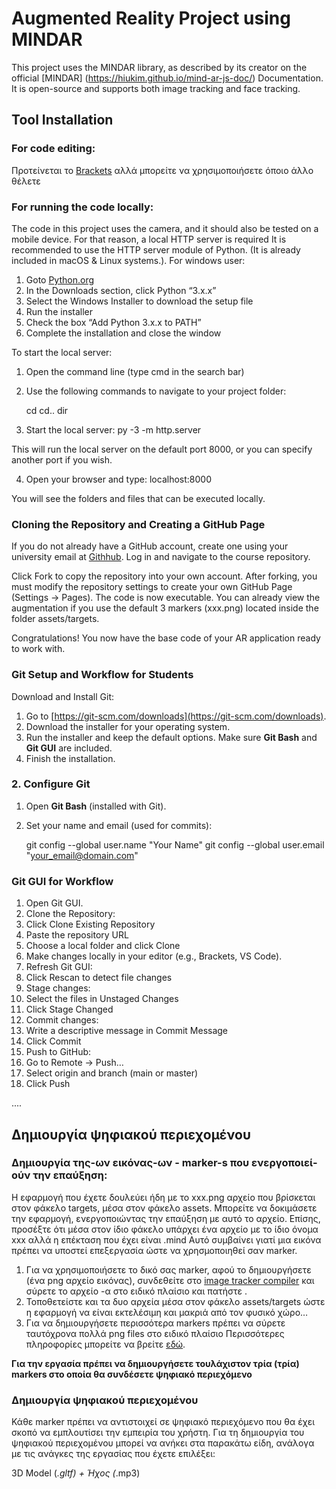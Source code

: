 # Augmented Reality Project using MINDAR
This project uses the MINDAR library, as described by its creator on the official [MINDAR] (https://hiukim.github.io/mind-ar-js-doc/) Documentation. It is open-source and supports both image tracking and face tracking.

## Tool Installation

### For code editing:
Προτείνεται το [Brackets](https://brackets.io/) αλλά μπορείτε να χρησιμοποιήσετε όποιο άλλο θέλετε

### For running the code locally:
The code in this project uses the camera, and it should also be tested on a mobile device. For that reason, a local HTTP server is required It is recommended to use the HTTP server module of Python. (It is already included in macOS & Linux systems.). For windows user:
1. Goto [Python.org](https://www.python.org/downloads/)
2. In the Downloads section, click Python “3.x.x”
3. Select the Windows Installer to download the setup file
4. Run the installer
5. Check the box “Add Python 3.x.x to PATH”
6. Complete the installation and close the window

To start the local server:
1. Open the command line (type cmd in the search bar)
2. Use the following commands to navigate to your project folder:

   cd <folder name>
   cd..
   dir

3. Start the local server:
    py -3 -m http.server

This will run the local server on the default port 8000, or you can specify another port if you wish.

4. Open your browser and type:
   localhost:8000

You will see the folders and files that can be executed locally.

### Cloning the Repository and Creating a GitHub Page
If you do not already have a GitHub account, create one using your university email at [Githhub](Github.com). Log in and navigate to the course repository. 

Click Fork to copy the repository into your own account. After forking, you must modify the repository settings to create your own GitHub Page (Settings → Pages). The code is now executable. You can already view the augmentation if you use the default 3 markers (xxx.png) located inside the folder assets/targets.

Congratulations! You now have the base code of your AR application ready to work with. 

### Git Setup and Workflow for Students

Download and Install Git:

1. Go to [https://git-scm.com/downloads](https://git-scm.com/downloads).  
2. Download the installer for your operating system.  
3. Run the installer and keep the default options. Make sure **Git Bash** and **Git GUI** are included.  
4. Finish the installation.

### 2. Configure Git

1. Open **Git Bash** (installed with Git).  
2. Set your name and email (used for commits):
   
   git config --global user.name "Your Name"
   git config --global user.email "your_email@domain.com"

### Git GUI for Workflow
1. Open Git GUI.
2. Clone the Repository:
3. Click Clone Existing Repository
4. Paste the repository URL
5. Choose a local folder and click Clone
6. Make changes locally in your editor (e.g., Brackets, VS Code).
7. Refresh Git GUI:
8. Click Rescan to detect file changes
9. Stage changes:
10. Select the files in Unstaged Changes
11. Click Stage Changed
12. Commit changes:
13. Write a descriptive message in Commit Message
14. Click Commit
15. Push to GitHub:
16. Go to Remote → Push…
17. Select origin and branch (main or master)
18. Click Push



....    

## Δημιουργία ψηφιακού περιεχομένου
### Δημιουργία της-ων εικόνας-ων - marker-s που ενεργοποιεί-ούν την επαύξηση:
Η εφαρμογή που έχετε δουλεύει ήδη με το  xxx.png αρχείο που βρίσκεται στον φάκελο targets, μέσα στον φάκελο assets. Μπορείτε να δοκιμάσετε την εφαρμογή, ενεργοποιώντας την επαύξηση με αυτό το αρχείο. 
Επίσης, προσέξτε ότι μέσα στον ίδιο φάκελο υπάρχει ένα αρχείο με το ίδιο όνομα xxx αλλά η επέκταση που έχει είναι .mind Αυτό συμβαίνει γιατί μια εικόνα πρέπει να υποστεί επεξεργασία ώστε να χρησμοποιηθεί σαν marker.

1. Για να χρησιμοποιήσετε το δικό σας marker, αφού το δημιουργήσετε (ένα png αρχείο εικόνας), συνδεθείτε στο [image tracker compiler](https://hiukim.github.io/mind-ar-js-doc/tools/compile) και σύρετε το αρχείο -α στο ειδικό πλαίσιο και πατήστε <start>. 
2. Τοποθετείστε και τα δυο αρχεία μέσα στον φάκελο assets/targets ώστε η εφαρμογή να είναι εκτελέσιμη και μακριά από τον φυσικό χώρο… 
3. Για να δημιουργήσετε περισσότερα markers πρέπει να σύρετε ταυτόχρονα πολλά png files στο ειδικό πλαίσιο
Περισσότερες πληροφορίες μπορείτε να βρείτε [εδώ](https://hiukim.github.io/mind-ar-js-doc/quick-start/compile).

**Για την εργασία πρέπει να δημιουργήσετε τουλάχιστον τρία (τρία) markers στο οποία θα συνδέσετε ψηφιακό περιεχόμενο**

### Δημιουργία ψηφιακού περιεχομένου
Κάθε marker πρέπει να αντιστοιχεί σε ψηφιακό περιεχόμενο που θα έχει σκοπό να εμπλουτίσει την εμπειρία του χρήστη. Για τη δημιουργία του ψηφιακού περιεχομένου μπορεί να ανήκει στα παρακάτω είδη, ανάλογα με τις ανάγκες της εργασίας που έχετε επιλέξει:

3D Model (*.gltf) + Ήχος (*.mp3)


